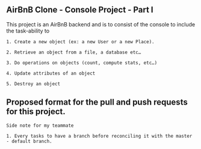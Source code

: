 ## AirBnB Clone - Console Project - Part I

This project is an AirBnB backend and is to consist of the console to include the task-ability to 
```
1. Create a new object (ex: a new User or a new Place). 

2. Retrieve an object from a file, a database etc…

3. Do operations on objects (count, compute stats, etc…)

4. Update attributes of an object

5. Destroy an object
```

## Proposed format for the pull and push requests for this project. 
```
Side note for my teammate

1. Every tasks to have a branch before reconciling it with the master - default branch.

```